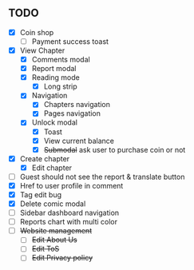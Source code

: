 ## TODO


+  [x] Coin shop
   +  [ ] Payment success toast
+ [x] View Chapter
  + [x] Comments modal
  + [x] Report modal
  + [x] Reading mode
    + [x] Long strip
  + [x] Navigation
    + [x] Chapters navigation
    + [x] Pages navigation
  + [x] Unlock modal
    + [x] Toast
    + [x] View current balance
    + [x] ~~Submodal~~ ask user to purchase coin or not
+ [x] Create chapter
  + [x] Edit chapter
+ [ ] Guest should not see the report & translate button
+ [x] Href to user profile in comment
+ [x] Tag edit bug
+ [x] Delete comic modal
+ [ ] Sidebar dashboard navigation
+ [ ] Reports chart with multi color
+ [ ] ~~Website management~~ 
  + [ ] ~~Edit About Us~~
  + [ ] ~~Edit ToS~~
  + [ ] ~~Edit Privacy policy~~